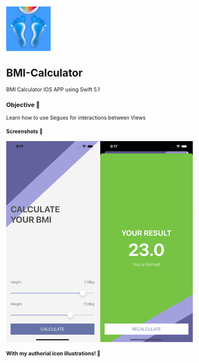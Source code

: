 ![Image](https://raw.githubusercontent.com/joaoipiraja/BMI-Calculator/master/BMI%20Calculator/Assets.xcassets/AppIcon.appiconset/120.png)
# BMI-Calculator
BMI Calculator IOS APP using Swift 5.1
### Objective 📝
Learn how to use Segues for interactions between Views 
#### Screenshots 📸
[<img src="https://raw.githubusercontent.com/joaoipiraja/BMI-Calculator/master/screenshots/screenshot2.png" width="250" />](screenshot2.png)
[<img src="https://raw.githubusercontent.com/joaoipiraja/BMI-Calculator/master/screenshots/screenshot1.png" width="250"/>](screenshot1.png)

#### With my authorial icon illustrations! 🎨
